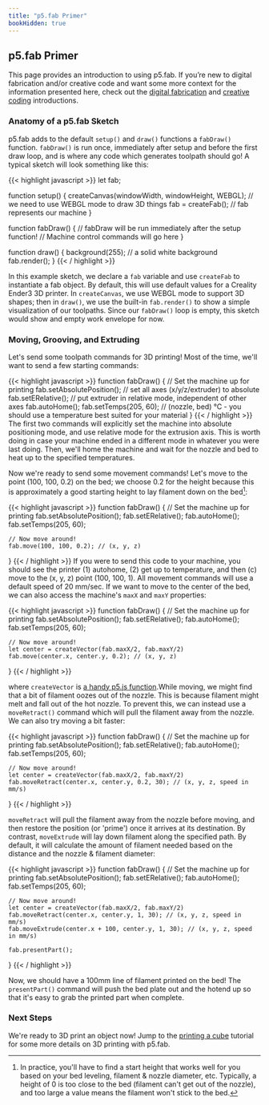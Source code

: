 ```yaml
---
title: "p5.fab Primer"
bookHidden: true
---
```


## <span class="fab">p5.fab</span> Primer
This page provides an introduction to using <span class="fab">p5.fab</span>. If you’re new to digital fabrication and/or creative code and want some more context for the information presented here, check out the <a href="../dfab-intro">digital fabrication</a> and <a href="../cc-intro">creative coding</a> introductions. 

### Anatomy of a <span class="fab">p5.fab</span> Sketch
<span class="fab">p5.fab</span> adds to the default `setup()` and `draw()` functions a `fabDraw()` function. `fabDraw()` is run once, immediately after setup and before the first draw loop, and is where any code which generates toolpath should go! A typical sketch will look something like this:

{{< highlight javascript >}}
let fab;

function setup() {
    createCanvas(windowWidth, windowHeight, WEBGL); // we need to use WEBGL mode to draw 3D things
    fab = createFab(); // fab represents our machine
}

function fabDraw() {
    // fabDraw will be run immediately after the setup function!
    // Machine control commands will go here
}

function draw() {
    background(255); // a solid white background
    fab.render();
}
{{< / highlight >}}

In this example sketch, we declare a `fab` variable and use `createFab` to instantiate a fab object. By default, this will use default values for a Creality Ender3 3D printer. In `createCanvas`, we use WEBGL mode to support 3D shapes; then in `draw()`, we use the built-in `fab.render()` to show a simple visualization of our toolpaths. Since our `fabDraw()` loop is empty, this sketch would show and empty work envelope for now.

### Moving, Grooving, and Extruding
Let's send some toolpath commands for 3D printing! Most of the time, we'll want to send a few starting commands:

{{< highlight javascript >}}
function fabDraw() {
    // Set the machine up for printing
    fab.setAbsolutePosition(); // set all axes (x/y/z/extruder) to absolute
    fab.setERelative(); // put extruder in relative mode, independent of other axes
    fab.autoHome();
    fab.setTemps(205, 60); // (nozzle, bed) °C - you should use a temperature best suited for your material
}
{{< / highlight >}}
The first two commands will explicitly set the machine into absolute positioning mode, and use relative mode for the extrusion axis. This is worth doing in case your machine ended in a different mode in whatever you were last doing. Then, we'll home the machine and wait for the nozzle and bed to heat up to the specified temperatures.

Now we're ready to send some movement commands! Let's move to the point (100, 100, 0.2) on the bed; we choose 0.2 for the height because this is approximately a good starting height to lay filament down on the bed[^1]:

{{< highlight javascript >}}
function fabDraw() {
    // Set the machine up for printing
    fab.setAbsolutePosition();
    fab.setERelative();
    fab.autoHome();
    fab.setTemps(205, 60);
 
    // Now move around!
    fab.move(100, 100, 0.2); // (x, y, z)
}
{{< / highlight >}}
If you were to send this code to your machine, you should see the printer (1) autohome, (2) get up to temperature, and then (c) move to the (x, y, z) point (100, 100, 1). All movement commands will use a default speed of 20 mm/sec.  If we want to move to the center of the bed, we can also access the machine's `maxX` and `maxY` properties: 

{{< highlight javascript >}}
function fabDraw() {
    // Set the machine up for printing
    fab.setAbsolutePosition();
    fab.setERelative();
    fab.autoHome();
    fab.setTemps(205, 60);
    
    // Now move around!
    let center = createVector(fab.maxX/2, fab.maxY/2)
    fab.move(center.x, center.y, 0.2); // (x, y, z)
}
{{< / highlight >}}

where `createVector` is <a href="https://p5js.org/reference/#/p5/createVector">a handy p5.js function</a>.While moving, we might find that a bit of filament oozes out of the nozzle. This is because filament might melt and fall out of the hot nozzle. To prevent this, we can instead use a `moveRetract()` command which will pull the filament away from the nozzle. We can also try moving a bit faster:


{{< highlight javascript >}}
function fabDraw() {
    // Set the machine up for printing
    fab.setAbsolutePosition();
    fab.setERelative();
    fab.autoHome();
    fab.setTemps(205, 60);
    
    // Now move around!
    let center = createVector(fab.maxX/2, fab.maxY/2)
    fab.moveRetract(center.x, center.y, 0.2, 30); // (x, y, z, speed in mm/s)
}
{{< / highlight >}}

`moveRetract` will pull the filament away from the nozzle before moving, and then restore the position (or 'prime') once it arrives at its destination. By contrast, `moveExtrude` will lay down filament along the specified path. By default, it will calculate the amount of filament needed based on the distance and the nozzle & filament diameter:

{{< highlight javascript >}}
function fabDraw() {
    // Set the machine up for printing
    fab.setAbsolutePosition();
    fab.setERelative();
    fab.autoHome();
    fab.setTemps(205, 60);
    
    // Now move around!
    let center = createVector(fab.maxX/2, fab.maxY/2)
    fab.moveRetract(center.x, center.y, 1, 30); // (x, y, z, speed in mm/s)
    fab.moveExtrude(center.x + 100, center.y, 1, 30); // (x, y, z, speed in mm/s)

    fab.presentPart();
}
{{< / highlight >}}

Now, we should have a 100mm line of filament printed on the bed! The `presentPart()` command will push the bed plate out and the hotend up so that it's easy to grab the printed part when complete.


### Next Steps
We're ready to 3D print an object now! Jump to the <a href="../../tutorials/cube-tutorial">printing a cube</a> tutorial for some more details on 3D printing with <span class="fab">p5.fab</span>.

[^1]: In practice, you'll have to find a start height that works well for you based on your bed leveling, filament & nozzle diameter, etc. Typically, a height of 0 is too close to the bed (filament can't get out of the nozzle), and too large a value means the filament won't stick to the bed.